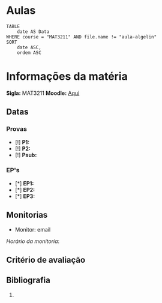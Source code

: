 # Aulas

```dataview
TABLE
	date AS Data
WHERE course = "MAT3211" AND file.name != "aula-algelin"
SORT
	date ASC,
	ordem ASC
```


# Informações da matéria

**Sigla:** MAT3211
**Moodle:** [Aqui](moodle.com)

## Datas

### Provas
- [!] **P1:** 
- [!] **P2:** 
- [!] **Psub:** 

### EP's
- [*] **EP1:** 
- [*] **EP2:** 
- [*] **EP3:** 

## Monitorias

- Monitor: email

_Horário da monitoria_: 

## Critério de avaliação



## Bibliografia

1. 
